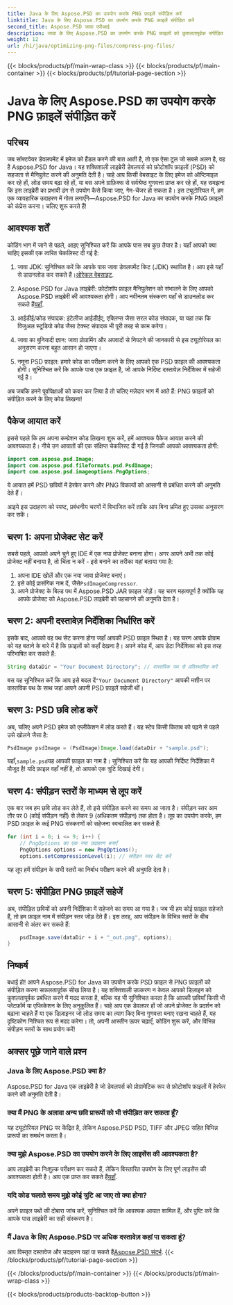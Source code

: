 ```yaml
---
title: Java के लिए Aspose.PSD का उपयोग करके PNG फ़ाइलें संपीड़ित करें
linktitle: Java के लिए Aspose.PSD का उपयोग करके PNG फ़ाइलें संपीड़ित करें
second_title: Aspose.PSD जावा एपीआई
description: जावा के लिए Aspose.PSD का उपयोग करके PNG फ़ाइलों को कुशलतापूर्वक संपीड़ित करना सीखें। यह ट्यूटोरियल आपको कोड कार्यान्वयन के माध्यम से मार्गदर्शन करता है, जिससे इष्टतम फ़ाइल हैंडलिंग सुनिश्चित होती है।
weight: 12
url: /hi/java/optimizing-png-files/compress-png-files/
---
```


{{< blocks/products/pf/main-wrap-class >}}
{{< blocks/products/pf/main-container >}}
{{< blocks/products/pf/tutorial-page-section >}}

# Java के लिए Aspose.PSD का उपयोग करके PNG फ़ाइलें संपीड़ित करें

## परिचय

जब सॉफ्टवेयर डेवलपमेंट में इमेज को हैंडल करने की बात आती है, तो एक ऐसा टूल जो सबसे अलग है, वह है Aspose.PSD for Java। यह शक्तिशाली लाइब्रेरी डेवलपर्स को फ़ोटोशॉप फ़ाइलों (PSD) को सहजता से मैनिपुलेट करने की अनुमति देती है। चाहे आप किसी वेबसाइट के लिए इमेज को ऑप्टिमाइज़ कर रहे हों, लोड समय बढ़ा रहे हों, या बस अपने ग्राफ़िक्स से सर्वश्रेष्ठ गुणवत्ता प्राप्त कर रहे हों, यह समझना कि इस लाइब्रेरी का प्रभावी ढंग से उपयोग कैसे किया जाए, गेम-चेंजर हो सकता है। इस ट्यूटोरियल में, हम एक व्यावहारिक उदाहरण में गोता लगाएँगे—Aspose.PSD for Java का उपयोग करके PNG फ़ाइलों को कंप्रेस करना। चलिए शुरू करते हैं!

## आवश्यक शर्तें

कोडिंग भाग में जाने से पहले, आइए सुनिश्चित करें कि आपके पास सब कुछ तैयार है। यहाँ आपको क्या चाहिए इसकी एक त्वरित चेकलिस्ट दी गई है:

1.  जावा JDK: सुनिश्चित करें कि आपके पास जावा डेवलपमेंट किट (JDK) स्थापित है। आप इसे यहाँ से डाउनलोड कर सकते हैं।[ओरेकल वेबसाइट](https://www.oracle.com/java/technologies/javase-jdk11-downloads.html).

2. Aspose.PSD for Java लाइब्रेरी: फ़ोटोशॉप फ़ाइल मैनिपुलेशन को संभालने के लिए आपको Aspose.PSD लाइब्रेरी की आवश्यकता होगी। आप नवीनतम संस्करण यहाँ से डाउनलोड कर सकते हैं[यहाँ](https://releases.aspose.com/psd/java/).

3. आईडीई/कोड संपादक: इंटेलीज आईडीईए, एक्लिप्स जैसा सरल कोड संपादक, या यहां तक कि विजुअल स्टूडियो कोड जैसा टेक्स्ट संपादक भी पूरी तरह से काम करेगा।

4. जावा का बुनियादी ज्ञान: जावा प्रोग्रामिंग और अपवादों से निपटने की जानकारी से इस ट्यूटोरियल का अनुसरण करना बहुत आसान हो जाएगा।

5. नमूना PSD फ़ाइल: हमारे कोड का परीक्षण करने के लिए आपको एक PSD फ़ाइल की आवश्यकता होगी। सुनिश्चित करें कि आपके पास एक फ़ाइल है, जो आपके निर्दिष्ट दस्तावेज़ निर्देशिका में सहेजी गई है।

अब जबकि हमने पूर्वापेक्षाओं को कवर कर लिया है तो चलिए मज़ेदार भाग में आते हैं: PNG फ़ाइलों को संपीड़ित करने के लिए कोड लिखना!

## पैकेज आयात करें

इससे पहले कि हम अपना कम्प्रेशन कोड लिखना शुरू करें, हमें आवश्यक पैकेज आयात करने की आवश्यकता है। नीचे उन आयातों की एक संक्षिप्त चेकलिस्ट दी गई है जिनकी आपको आवश्यकता होगी:

```java
import com.aspose.psd.Image;
import com.aspose.psd.fileformats.psd.PsdImage;
import com.aspose.psd.imageoptions.PngOptions;
```

ये आयात हमें PSD छवियों में हेरफेर करने और PNG विकल्पों को आसानी से प्रबंधित करने की अनुमति देते हैं।

आइये इस उदाहरण को स्पष्ट, प्रबंधनीय चरणों में विभाजित करें ताकि आप बिना भ्रमित हुए उसका अनुसरण कर सकें। 

## चरण 1: अपना प्रोजेक्ट सेट करें

सबसे पहले, आपको अपने चुने हुए IDE में एक नया प्रोजेक्ट बनाना होगा। अगर आपने अभी तक कोई प्रोजेक्ट नहीं बनाया है, तो चिंता न करें - इसे बनाने का तरीका यहां बताया गया है:

1. अपना IDE खोलें और एक नया जावा प्रोजेक्ट बनाएं।
2.  इसे कोई प्रासंगिक नाम दें, जैसे`PsdImageCompressor`.
3. अपने प्रोजेक्ट के बिल्ड पथ में Aspose.PSD JAR फ़ाइल जोड़ें। यह चरण महत्वपूर्ण है क्योंकि यह आपके प्रोजेक्ट को Aspose.PSD लाइब्रेरी को पहचानने की अनुमति देता है।

## चरण 2: अपनी दस्तावेज़ निर्देशिका निर्धारित करें

इसके बाद, आपको वह पथ सेट करना होगा जहाँ आपकी PSD फ़ाइल स्थित है। यह चरण आपके प्रोग्राम को यह बताने के बारे में है कि फ़ाइलों को कहाँ देखना है। अपने कोड में, आप डेटा निर्देशिका को इस तरह परिभाषित कर सकते हैं:

```java
String dataDir = "Your Document Directory"; // वास्तविक पथ से प्रतिस्थापित करें
```

 बस यह सुनिश्चित करें कि आप इसे बदल दें`"Your Document Directory"` आपकी मशीन पर वास्तविक पथ के साथ जहां आपने अपनी PSD फ़ाइलें सहेजी थीं।

## चरण 3: PSD छवि लोड करें

अब, चलिए अपने PSD इमेज को एप्लीकेशन में लोड करते हैं। यह स्टेप किसी किताब को पढ़ने से पहले उसे खोलने जैसा है:

```java
PsdImage psdImage = (PsdImage)Image.load(dataDir + "sample.psd");
```

 यहाँ,`sample.psd`यह आपकी फ़ाइल का नाम है। सुनिश्चित करें कि यह आपकी निर्दिष्ट निर्देशिका में मौजूद है! यदि फ़ाइल वहाँ नहीं है, तो आपको एक त्रुटि दिखाई देगी।

## चरण 4: संपीड़न स्तरों के माध्यम से लूप करें

एक बार जब हम छवि लोड कर लेते हैं, तो इसे संपीड़ित करने का समय आ जाता है। संपीड़न स्तर आम तौर पर 0 (कोई संपीड़न नहीं) से लेकर 9 (अधिकतम संपीड़न) तक होता है। लूप का उपयोग करके, हम PSD फ़ाइल के कई PNG संस्करणों को सहेजना स्वचालित कर सकते हैं:

```java
for (int i = 0; i <= 9; i++) {
    // PngOptions का एक नया उदाहरण बनाएँ
    PngOptions options = new PngOptions();
    options.setCompressionLevel(i); // संपीड़न स्तर सेट करें
```

यह लूप हमें संपीड़न के सभी स्तरों का निर्बाध परीक्षण करने की अनुमति देता है। 

## चरण 5: संपीड़ित PNG फ़ाइलें सहेजें

अब, संपीड़ित छवियों को अपनी निर्देशिका में सहेजने का समय आ गया है। जब भी हम कोई फ़ाइल सहेजते हैं, तो हम फ़ाइल नाम में संपीड़न स्तर जोड़ देते हैं। इस तरह, आप संपीड़न के विभिन्न स्तरों के बीच आसानी से अंतर कर सकते हैं:

```java
    psdImage.save(dataDir + i + "_out.png", options);
}
```

## निष्कर्ष

बधाई हो! आपने Aspose.PSD for Java का उपयोग करके PSD फ़ाइल से PNG फ़ाइलों को संपीड़ित करना सफलतापूर्वक सीख लिया है। यह शक्तिशाली उपकरण न केवल आपको डिज़ाइन को कुशलतापूर्वक प्रबंधित करने में मदद करता है, बल्कि यह भी सुनिश्चित करता है कि आपकी छवियाँ किसी भी प्लेटफ़ॉर्म या एप्लिकेशन के लिए अनुकूलित हैं। चाहे आप एक डेवलपर हों जो अपने प्रोजेक्ट के प्रदर्शन को बढ़ाना चाहते हैं या एक डिज़ाइनर जो लोड समय का त्याग किए बिना गुणवत्ता बनाए रखना चाहते हैं, यह दृष्टिकोण निश्चित रूप से मदद करेगा। तो, अपनी आस्तीन ऊपर चढ़ाएँ, कोडिंग शुरू करें, और विभिन्न संपीड़न स्तरों के साथ प्रयोग करें! 

## अक्सर पूछे जाने वाले प्रश्न

### Java के लिए Aspose.PSD क्या है?  
Aspose.PSD for Java एक लाइब्रेरी है जो डेवलपर्स को प्रोग्रामेटिक रूप से फ़ोटोशॉप फ़ाइलों में हेरफेर करने की अनुमति देती है।

### क्या मैं PNG के अलावा अन्य छवि प्रारूपों को भी संपीड़ित कर सकता हूँ?  
यह ट्यूटोरियल PNG पर केंद्रित है, लेकिन Aspose.PSD PSD, TIFF और JPEG सहित विभिन्न प्रारूपों का समर्थन करता है।

### क्या मुझे Aspose.PSD का उपयोग करने के लिए लाइसेंस की आवश्यकता है?  
 आप लाइब्रेरी का निःशुल्क परीक्षण कर सकते हैं, लेकिन विस्तारित उपयोग के लिए पूर्ण लाइसेंस की आवश्यकता होती है। आप एक प्राप्त कर सकते हैं[यहाँ](https://purchase.aspose.com/buy).

### यदि कोड चलाते समय मुझे कोई त्रुटि आ जाए तो क्या होगा?  
अपने फ़ाइल पथों की दोबारा जांच करें, सुनिश्चित करें कि आवश्यक आयात शामिल हैं, और पुष्टि करें कि आपके पास लाइब्रेरी का सही संस्करण है।

### मैं Java के लिए Aspose.PSD पर अधिक दस्तावेज़ कहां पा सकता हूं?  
 आप विस्तृत दस्तावेज और उदाहरण यहां पा सकते हैं[Aspose.PSD संदर्भ](https://reference.aspose.com/psd/java/).
{{< /blocks/products/pf/tutorial-page-section >}}

{{< /blocks/products/pf/main-container >}}
{{< /blocks/products/pf/main-wrap-class >}}

{{< blocks/products/products-backtop-button >}}
